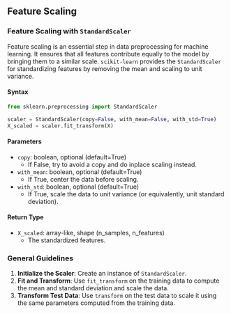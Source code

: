 ## Feature Scaling

### Feature Scaling with `StandardScaler`

Feature scaling is an essential step in data preprocessing for machine learning. It ensures that all features contribute equally to the model by bringing them to a similar scale. `scikit-learn` provides the `StandardScaler` for standardizing features by removing the mean and scaling to unit variance.

#### Syntax

```python
from sklearn.preprocessing import StandardScaler

scaler = StandardScaler(copy=False, with_mean=False, with_std=True)
X_scaled = scaler.fit_transform(X)
```

#### Parameters

- `copy`: boolean, optional (default=True)
  - If False, try to avoid a copy and do inplace scaling instead.
- `with_mean`: boolean, optional (default=True)
  - If True, center the data before scaling.
- `with_std`: boolean, optional (default=True)
  - If True, scale the data to unit variance (or equivalently, unit standard deviation).

#### Return Type

- `X_scaled`: array-like, shape (n_samples, n_features)
  - The standardized features.

### General Guidelines

1. **Initialize the Scaler**: Create an instance of `StandardScaler`.
2. **Fit and Transform**: Use `fit_transform` on the training data to compute the mean and standard deviation and scale the data.
3. **Transform Test Data**: Use `transform` on the test data to scale it using the same parameters computed from the training data.



